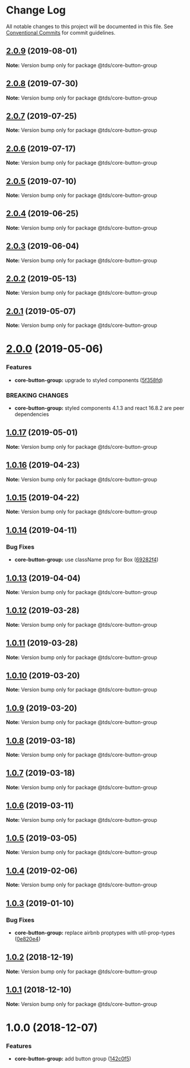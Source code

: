 # Change Log

All notable changes to this project will be documented in this file.
See [Conventional Commits](https://conventionalcommits.org) for commit guidelines.

## [2.0.9](https://github.com/telusdigital/tds-core/compare/@tds/core-button-group@2.0.8...@tds/core-button-group@2.0.9) (2019-08-01)

**Note:** Version bump only for package @tds/core-button-group





## [2.0.8](https://github.com/telusdigital/tds-core/compare/@tds/core-button-group@2.0.7...@tds/core-button-group@2.0.8) (2019-07-30)

**Note:** Version bump only for package @tds/core-button-group





## [2.0.7](https://github.com/telusdigital/tds-core/compare/@tds/core-button-group@2.0.6...@tds/core-button-group@2.0.7) (2019-07-25)

**Note:** Version bump only for package @tds/core-button-group





## [2.0.6](https://github.com/telusdigital/tds-core/compare/@tds/core-button-group@2.0.5...@tds/core-button-group@2.0.6) (2019-07-17)

**Note:** Version bump only for package @tds/core-button-group





## [2.0.5](https://github.com/telusdigital/tds-core/compare/@tds/core-button-group@2.0.4...@tds/core-button-group@2.0.5) (2019-07-10)

**Note:** Version bump only for package @tds/core-button-group





## [2.0.4](https://github.com/telusdigital/tds-core/compare/@tds/core-button-group@2.0.3...@tds/core-button-group@2.0.4) (2019-06-25)

**Note:** Version bump only for package @tds/core-button-group





## [2.0.3](https://github.com/telusdigital/tds-core/compare/@tds/core-button-group@2.0.2...@tds/core-button-group@2.0.3) (2019-06-04)

**Note:** Version bump only for package @tds/core-button-group

## [2.0.2](https://github.com/telusdigital/tds-core/compare/@tds/core-button-group@2.0.1...@tds/core-button-group@2.0.2) (2019-05-13)

**Note:** Version bump only for package @tds/core-button-group

## [2.0.1](https://github.com/telusdigital/tds-core/compare/@tds/core-button-group@2.0.0...@tds/core-button-group@2.0.1) (2019-05-07)

**Note:** Version bump only for package @tds/core-button-group

# [2.0.0](https://github.com/telusdigital/tds-core/compare/@tds/core-button-group@1.0.17...@tds/core-button-group@2.0.0) (2019-05-06)

### Features

- **core-button-group:** upgrade to styled components ([5f358fd](https://github.com/telusdigital/tds-core/commit/5f358fd))

### BREAKING CHANGES

- **core-button-group:** styled components 4.1.3 and react 16.8.2 are peer dependencies

## [1.0.17](https://github.com/telusdigital/tds-core/compare/@tds/core-button-group@1.0.16...@tds/core-button-group@1.0.17) (2019-05-01)

**Note:** Version bump only for package @tds/core-button-group

## [1.0.16](https://github.com/telusdigital/tds-core/compare/@tds/core-button-group@1.0.15...@tds/core-button-group@1.0.16) (2019-04-23)

**Note:** Version bump only for package @tds/core-button-group

## [1.0.15](https://github.com/telusdigital/tds-core/compare/@tds/core-button-group@1.0.14...@tds/core-button-group@1.0.15) (2019-04-22)

**Note:** Version bump only for package @tds/core-button-group

## [1.0.14](https://github.com/telusdigital/tds-core/compare/@tds/core-button-group@1.0.13...@tds/core-button-group@1.0.14) (2019-04-11)

### Bug Fixes

- **core-button-group:** use className prop for Box ([69282f4](https://github.com/telusdigital/tds-core/commit/69282f4))

## [1.0.13](https://github.com/telusdigital/tds-core/compare/@tds/core-button-group@1.0.12...@tds/core-button-group@1.0.13) (2019-04-04)

**Note:** Version bump only for package @tds/core-button-group

## [1.0.12](https://github.com/telusdigital/tds-core/compare/@tds/core-button-group@1.0.11...@tds/core-button-group@1.0.12) (2019-03-28)

**Note:** Version bump only for package @tds/core-button-group

## [1.0.11](https://github.com/telusdigital/tds-core/compare/@tds/core-button-group@1.0.10...@tds/core-button-group@1.0.11) (2019-03-28)

**Note:** Version bump only for package @tds/core-button-group

## [1.0.10](https://github.com/telusdigital/tds-core/compare/@tds/core-button-group@1.0.9...@tds/core-button-group@1.0.10) (2019-03-20)

**Note:** Version bump only for package @tds/core-button-group

## [1.0.9](https://github.com/telusdigital/tds-core/compare/@tds/core-button-group@1.0.8...@tds/core-button-group@1.0.9) (2019-03-20)

**Note:** Version bump only for package @tds/core-button-group

## [1.0.8](https://github.com/telusdigital/tds-core/compare/@tds/core-button-group@1.0.7...@tds/core-button-group@1.0.8) (2019-03-18)

**Note:** Version bump only for package @tds/core-button-group

## [1.0.7](https://github.com/telusdigital/tds-core/compare/@tds/core-button-group@1.0.6...@tds/core-button-group@1.0.7) (2019-03-18)

**Note:** Version bump only for package @tds/core-button-group

## [1.0.6](https://github.com/telusdigital/tds-core/compare/@tds/core-button-group@1.0.5...@tds/core-button-group@1.0.6) (2019-03-11)

**Note:** Version bump only for package @tds/core-button-group

## [1.0.5](https://github.com/telusdigital/tds-core/compare/@tds/core-button-group@1.0.4...@tds/core-button-group@1.0.5) (2019-03-05)

**Note:** Version bump only for package @tds/core-button-group

## [1.0.4](https://github.com/telusdigital/tds-core/compare/@tds/core-button-group@1.0.3...@tds/core-button-group@1.0.4) (2019-02-06)

**Note:** Version bump only for package @tds/core-button-group

## [1.0.3](https://github.com/telusdigital/tds-core/compare/@tds/core-button-group@1.0.2...@tds/core-button-group@1.0.3) (2019-01-10)

### Bug Fixes

- **core-button-group:** replace airbnb proptypes with util-prop-types ([0e820e4](https://github.com/telusdigital/tds-core/commit/0e820e4))

<a name="1.0.2"></a>

## [1.0.2](https://github.com/telusdigital/tds-core/compare/@tds/core-button-group@1.0.1...@tds/core-button-group@1.0.2) (2018-12-19)

**Note:** Version bump only for package @tds/core-button-group

<a name="1.0.1"></a>

## [1.0.1](https://github.com/telusdigital/tds-core/compare/@tds/core-button-group@1.0.0...@tds/core-button-group@1.0.1) (2018-12-10)

**Note:** Version bump only for package @tds/core-button-group

<a name="1.0.0"></a>

# 1.0.0 (2018-12-07)

### Features

- **core-button-group:** add button group ([142c0f5](https://github.com/telusdigital/tds-core/commit/142c0f5))
